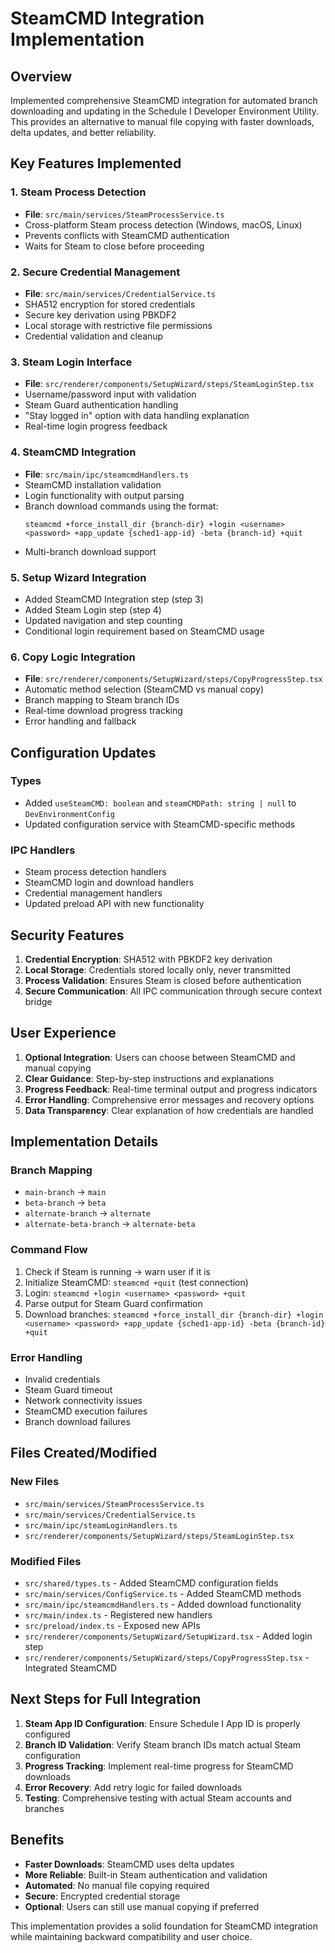 # SteamCMD Integration Implementation

## Overview
Implemented comprehensive SteamCMD integration for automated branch downloading and updating in the Schedule I Developer Environment Utility. This provides an alternative to manual file copying with faster downloads, delta updates, and better reliability.

## Key Features Implemented

### 1. Steam Process Detection
- **File**: `src/main/services/SteamProcessService.ts`
- Cross-platform Steam process detection (Windows, macOS, Linux)
- Prevents conflicts with SteamCMD authentication
- Waits for Steam to close before proceeding

### 2. Secure Credential Management
- **File**: `src/main/services/CredentialService.ts`
- SHA512 encryption for stored credentials
- Secure key derivation using PBKDF2
- Local storage with restrictive file permissions
- Credential validation and cleanup

### 3. Steam Login Interface
- **File**: `src/renderer/components/SetupWizard/steps/SteamLoginStep.tsx`
- Username/password input with validation
- Steam Guard authentication handling
- "Stay logged in" option with data handling explanation
- Real-time login progress feedback

### 4. SteamCMD Integration
- **File**: `src/main/ipc/steamcmdHandlers.ts`
- SteamCMD installation validation
- Login functionality with output parsing
- Branch download commands using the format:
  ```
  steamcmd +force_install_dir {branch-dir} +login <username> <password> +app_update {sched1-app-id} -beta {branch-id} +quit
  ```
- Multi-branch download support

### 5. Setup Wizard Integration
- Added SteamCMD Integration step (step 3)
- Added Steam Login step (step 4)
- Updated navigation and step counting
- Conditional login requirement based on SteamCMD usage

### 6. Copy Logic Integration
- **File**: `src/renderer/components/SetupWizard/steps/CopyProgressStep.tsx`
- Automatic method selection (SteamCMD vs manual copy)
- Branch mapping to Steam branch IDs
- Real-time download progress tracking
- Error handling and fallback

## Configuration Updates

### Types
- Added `useSteamCMD: boolean` and `steamCMDPath: string | null` to `DevEnvironmentConfig`
- Updated configuration service with SteamCMD-specific methods

### IPC Handlers
- Steam process detection handlers
- SteamCMD login and download handlers
- Credential management handlers
- Updated preload API with new functionality

## Security Features

1. **Credential Encryption**: SHA512 with PBKDF2 key derivation
2. **Local Storage**: Credentials stored locally only, never transmitted
3. **Process Validation**: Ensures Steam is closed before authentication
4. **Secure Communication**: All IPC communication through secure context bridge

## User Experience

1. **Optional Integration**: Users can choose between SteamCMD and manual copying
2. **Clear Guidance**: Step-by-step instructions and explanations
3. **Progress Feedback**: Real-time terminal output and progress indicators
4. **Error Handling**: Comprehensive error messages and recovery options
5. **Data Transparency**: Clear explanation of how credentials are handled

## Implementation Details

### Branch Mapping
- `main-branch` → `main`
- `beta-branch` → `beta`
- `alternate-branch` → `alternate`
- `alternate-beta-branch` → `alternate-beta`

### Command Flow
1. Check if Steam is running → warn user if it is
2. Initialize SteamCMD: `steamcmd +quit` (test connection)
3. Login: `steamcmd +login <username> <password> +quit`
4. Parse output for Steam Guard confirmation
5. Download branches: `steamcmd +force_install_dir {branch-dir} +login <username> <password> +app_update {sched1-app-id} -beta {branch-id} +quit`

### Error Handling
- Invalid credentials
- Steam Guard timeout
- Network connectivity issues
- SteamCMD execution failures
- Branch download failures

## Files Created/Modified

### New Files
- `src/main/services/SteamProcessService.ts`
- `src/main/services/CredentialService.ts`
- `src/main/ipc/steamLoginHandlers.ts`
- `src/renderer/components/SetupWizard/steps/SteamLoginStep.tsx`

### Modified Files
- `src/shared/types.ts` - Added SteamCMD configuration fields
- `src/main/services/ConfigService.ts` - Added SteamCMD methods
- `src/main/ipc/steamcmdHandlers.ts` - Added download functionality
- `src/main/index.ts` - Registered new handlers
- `src/preload/index.ts` - Exposed new APIs
- `src/renderer/components/SetupWizard/SetupWizard.tsx` - Added login step
- `src/renderer/components/SetupWizard/steps/CopyProgressStep.tsx` - Integrated SteamCMD

## Next Steps for Full Integration

1. **Steam App ID Configuration**: Ensure Schedule I App ID is properly configured
2. **Branch ID Validation**: Verify Steam branch IDs match actual Steam configuration
3. **Progress Tracking**: Implement real-time progress for SteamCMD downloads
4. **Error Recovery**: Add retry logic for failed downloads
5. **Testing**: Comprehensive testing with actual Steam accounts and branches

## Benefits

- **Faster Downloads**: SteamCMD uses delta updates
- **More Reliable**: Built-in Steam authentication and validation
- **Automated**: No manual file copying required
- **Secure**: Encrypted credential storage
- **Optional**: Users can still use manual copying if preferred

This implementation provides a solid foundation for SteamCMD integration while maintaining backward compatibility and user choice.

